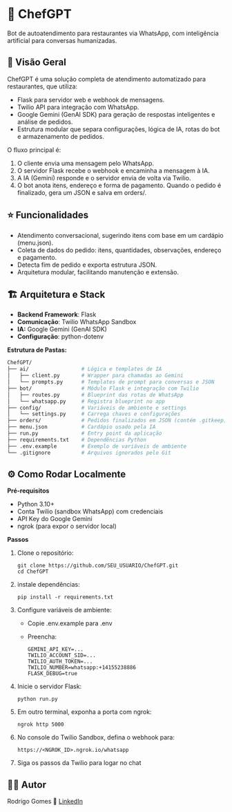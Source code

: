 # 🍔 ChefGPT

Bot de autoatendimento para restaurantes via WhatsApp, com inteligência artificial para conversas humanizadas.

## 🚀 Visão Geral

ChefGPT é uma solução completa de atendimento automatizado para restaurantes, que utiliza:
 - Flask para servidor web e webhook de mensagens.
 - Twilio API para integração com WhatsApp.
 - Google Gemini (GenAI SDK) para geração de respostas inteligentes e análise de pedidos.
 - Estrutura modular que separa configurações, lógica de IA, rotas do bot e armazenamento de pedidos.

O fluxo principal é:
1. O cliente envia uma mensagem pelo WhatsApp.
2. O servidor Flask recebe o webhook e encaminha a mensagem à IA.
3. A IA (Gemini) responde e o servidor envia de volta via Twilio.
4. O bot anota itens, endereço e forma de pagamento.
Quando o pedido é finalizado, gera um JSON e salva em orders/.

## ⭐ Funcionalidades
 - Atendimento conversacional, sugerindo itens com base em um cardápio (menu.json).
 - Coleta de dados do pedido: itens, quantidades, observações, endereço e pagamento.
 - Detecta fim de pedido e exporta estrutura JSON.
 - Arquitetura modular, facilitando manutenção e extensão.

## 🏗️ Arquitetura e Stack

 - **Backend Framework**: Flask
 - **Comunicação**: Twilio WhatsApp Sandbox
 - **IA:** Google Gemini (GenAI SDK)
 - **Configuração**: python-dotenv

**Estrutura de Pastas:**
 ```bash
ChefGPT/
├── ai/                 # Lógica e templates de IA
│   ├── client.py       # Wrapper para chamadas ao Gemini
│   └── prompts.py      # Templates de prompt para conversas e JSON
├── bot/                # Módulo Flask e integração com Twilio
│   ├── routes.py       # Blueprint das rotas de WhatsApp
│   └── whatsapp.py     # Registra blueprint no app
├── config/             # Variáveis de ambiente e settings
│   └── settings.py     # Carrega chaves e configurações
├── orders/             # Pedidos finalizados em JSON (contém .gitkeep)
├── menu.json           # Cardápio usado pela IA
├── run.py              # Entry point da aplicação
├── requirements.txt    # Dependências Python
├── .env.example        # Exemplo de variáveis de ambiente
└── .gitignore          # Arquivos ignorados pelo Git
```

## ⚙️ Como Rodar Localmente

**Pré-requisitos**
 - Python 3.10+
 - Conta Twilio (sandbox WhatsApp) com credenciais
 - API Key do Google Gemini
 - ngrok (para expor o servidor local)

**Passos**
1. Clone o repositório:
    ```
    git clone https://github.com/SEU_USUARIO/ChefGPT.git
    cd ChefGPT
    ```

2. instale dependências:
    ```
    pip install -r requirements.txt
    ```

3. Configure variáveis de ambiente:
   - Copie .env.example para .env
   - Preencha:

        ```
        GEMINI_API_KEY=...
        TWILIO_ACCOUNT_SID=...
        TWILIO_AUTH_TOKEN=...
        TWILIO_NUMBER=whatsapp:+14155238886
        FLASK_DEBUG=true
        ```

4. Inicie o servidor Flask:
    
    ```
    python run.py
    ```

5. Em outro terminal, exponha a porta com ngrok:
    
    ```
    ngrok http 5000
    ```

6. No console do Twilio Sandbox, defina o webhook para:
    
    ```
    https://<NGROK_ID>.ngrok.io/whatsapp
    ```

7. Siga os passos da Twilio para logar no chat


## 🧑‍💻 Autor
Rodrigo Gomes
🔗 [LinkedIn](https://www.linkedin.com/in/rodrigogomes-profile/)
